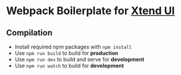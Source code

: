 # Webpack Boilerplate for [Xtend UI](https://github.com/xtendui/xtendui)

## Compilation

* Install required npm packages with `npm install`
* Use `npm run build` to build for **production**
* Use `npm run dev` to build and serve for **development**
* Use `npm run watch` to build for **development**
